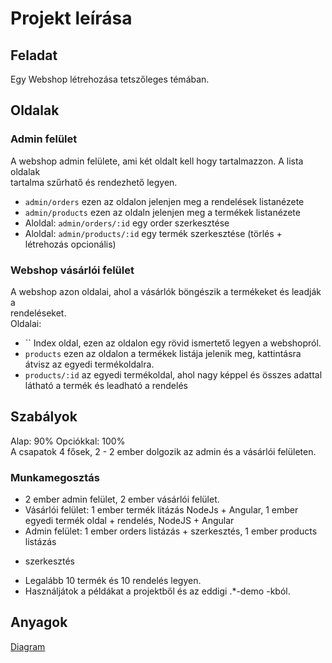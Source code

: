 # Projekt leírása

## Feladat
Egy Webshop létrehozása tetszőleges témában.

## Oldalak
### Admin felület
A webshop admin felülete, ami két oldalt kell hogy tartalmazzon. A lista oldalak  
tartalma szűrhatő és rendezhető legyen.
* `admin/orders` ezen az oldalon jelenjen meg a rendelések listanézete
* `admin/products` ezen az oldaln jelenjen meg a termékek listanézete
* Aloldal: `admin/orders/:id` egy order szerkesztése
* Aloldal: `admin/products/:id` egy termék szerkesztése
(törlés + létrehozás opcionális)

### Webshop vásárlói felület
A webshop azon oldalai, ahol a vásárlók böngészik a termékeket és leadják a  
rendeléseket.  
Oldalai:  
* `` Index oldal, ezen az oldalon egy rövid ismertető legyen a webshopról.
* `products` ezen az oldalon a termékek listája jelenik meg, kattintásra átvisz az 
egyedi termékoldalra.
* `products/:id` az egyedi termékoldal, ahol nagy képpel és összes adattal látható 
a termék és leadható a rendelés

## Szabályok
Alap: 90%
Opciókkal: 100%  
A csapatok 4 fősek, 2 - 2 ember dolgozik az admin és a vásárlói felületen. 

### Munkamegosztás
* 2 ember admin felület, 2 ember vásárlói felület.
* Vásárlói felület: 1 ember termék litázás NodeJs + Angular, 1 ember egyedi 
termék oldal + rendelés,  NodeJS + Angular
* Admin felület: 1 ember orders listázás + szerkesztés, 1 ember products listázás 
+ szerkesztés
* Legalább 10 termék és 10 rendelés legyen.  
* Használjátok a példákat a projektből és az eddigi .*-demo -kból.  

## Anyagok
[Diagram](https://drive.google.com/file/d/1NHCctIs4iTf3X17poyaRgw9Lhllw9zVx/view?usp=sharing)
